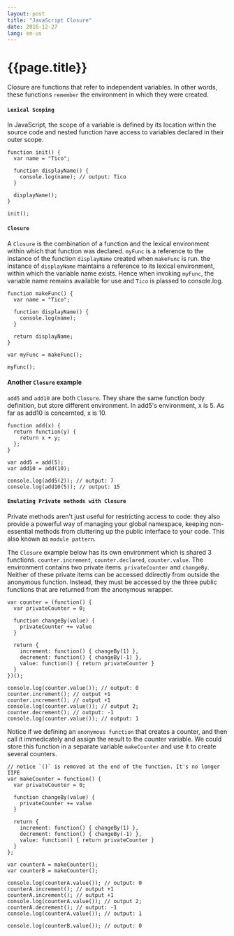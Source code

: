 ```yaml
---
layout: post
title: "JavaScript Closure"
date: 2016-12-27
lang: en-us
---
```


# {{page.title}}

Closure are functions that refer to independent variables. In other words, these functions `remember` the environment in which they were created.

#### `Lexical Scoping`

In JavaScript, the scope of a variable is defined by its location within the source code and nested function have access to variables declared in their outer scope.

	function init() {
	  var name = "Tico";

	  function displayName() {
        console.log(name); // output: Tico
	  }

      displayName();
	}

	init();

#### `Closure`

A `Closure` is the combination of a function and the lexical environment within which that function was declared. `myFunc` is a reference to the instance of the function `displayName` created when `makeFunc` is run. the instance of `displayName` maintains a reference to its lexical environment, within which the variable name exists. Hence when invoking `myFunc`, the variable name remains available for use and `Tico` is plassed to console.log.

	function makeFunc() {
	  var name = "Tico";

      function displayName() {
        console.log(name);
      }

      return displayName;
	}

	var myFunc = makeFunc();

	myFunc();

#### Another `Closure` example

`add5` and `add10` are both `Closure`. They share the same function body definition, but store different environment. In add5's environment, x is 5. As far as add10 is concernted, x is 10.

	function add(x) {
      return function(y) {
        return x + y;
      };
	}

	var add5 = add(5);
	var add10 = add(10);

	console.log(add5(2)); // output: 7
	console.log(add10(5)); // output: 15

#### `Emulating Private methods with Closure`

Private methods aren't just useful for restricting access to code: they also provide a powerful way of managing your global namespace, keeping non-essential methods from cluttering up the public interface to your code. This also known as `module pattern`.

The `Closure` example below has its own environment which is shared 3 functions. `counter.increment`, `counter.declared`, `counter.value`. The environment contains two private items. `privateCounter` and `changeBy`. Neither of these private items can be accessed ddirectly from outside the anonymous function. Instead, they must be accessed by the three public functions that are returned from the anonymous wrapper.

	var counter = (function() {
      var privateCounter = 0;

      function changeBy(value) {
        privateCounter += value
      }

      return {
        increment: function() { changeBy(1) },
        decrement: function() { changeBy(-1) },
        value: function() { return privateCounter }
      }
	})();

	console.log(counter.value()); // output: 0
	counter.increment(); // output +1
	counter.increment(); // output +1
	console.log(counter.value()); // output 2;
	counter.decrement(); // output: -1
	console.log(counter.value()); // output: 1

Notice if we defining an `anonymous function` that creates a counter, and then call it immedicately and assign the result to the counter variable. We could store this function in a separate variable `makeCounter` and use it to create several counters.

	// notice `()` is removed at the end of the function. It's no longer IIFE
	var makeCounter = function() {
      var privateCounter = 0;

      function changeBy(value) {
        privateCounter += value
      }

      return {
        increment: function() { changeBy(1) },
        decrement: function() { changeBy(-1) },
        value: function() { return privateCounter }
      }
	};
	
	var counterA = makeCounter();
	var counterB = makeCounter();

	console.log(counterA.value()); // output: 0
	counterA.increment(); // output +1
	counterA.increment(); // output +1
	console.log(counterA.value()); // output 2;
	counterA.decrement(); // output: -1
	console.log(counterA.value()); // output: 1

	console.log(counterB.value()); // output: 0

